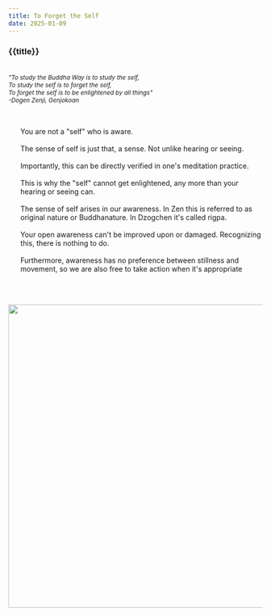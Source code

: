 ```yaml
---
title: To Forget the Self
date: 2025-01-09
---
```

<h3>{{title}}</h3>
<br/>
<span style="font-style:italic;font-size:0.85em;">"To study the Buddha Way is to study the self,<br/>
To study the self is to forget the self,<br/>
To forget the self is to be enlightened by all things" <br/> 
-Dogen Zenji, Genjokoan
<br/>
<br/>
</span>
<br/>

<ul style="list-style-type:none;" >
    <li>You are not a "self" who is aware.</li>
    <br/>
    <li>The sense of self is just that, a sense. Not unlike hearing or seeing.</li>
    <br/>
    <li>Importantly, this can be directly verified in one's meditation practice.</li>
    <br/>
    <li>This is why the "self" cannot get enlightened, any more than your hearing or seeing can.</li>
    <br/>
    <li>The sense of self arises in our awareness. In Zen this is referred to as original nature or Buddhanature. In Dzogchen it's called rigpa.</li>
    <br/>
    <li>Your open awareness can't be improved upon or damaged. Recognizing this, there is nothing to do.</li>
    <br/>
    <li>Furthermore, awareness has no preference between stillness and movement, so we are also free to take action when it's appropriate </li>
</ul>

<br/><br/>
<div class="center center-block">
    <img src="/assets/img/gassho-squirrel.jpg" class="img-fluid mx-auto" height="600px;"  width="600px;" style="display:block;"/>
</div>